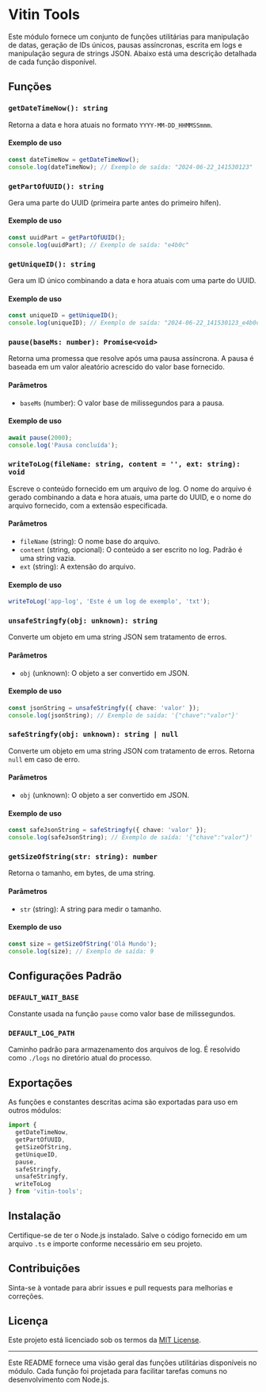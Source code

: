 # Vitin Tools

Este módulo fornece um conjunto de funções utilitárias para manipulação de datas, geração de IDs únicos, pausas assíncronas, escrita em logs e manipulação segura de strings JSON. Abaixo está uma descrição detalhada de cada função disponível.

## Funções

### `getDateTimeNow(): string`

Retorna a data e hora atuais no formato `YYYY-MM-DD_HHMMSSmmm`.

#### Exemplo de uso

```ts
const dateTimeNow = getDateTimeNow();
console.log(dateTimeNow); // Exemplo de saída: "2024-06-22_141530123"
```

### `getPartOfUUID(): string`

Gera uma parte do UUID (primeira parte antes do primeiro hífen).

#### Exemplo de uso

```ts
const uuidPart = getPartOfUUID();
console.log(uuidPart); // Exemplo de saída: "e4b0c"
```

### `getUniqueID(): string`

Gera um ID único combinando a data e hora atuais com uma parte do UUID.

#### Exemplo de uso

```ts
const uniqueID = getUniqueID();
console.log(uniqueID); // Exemplo de saída: "2024-06-22_141530123_e4b0c"
```

### `pause(baseMs: number): Promise<void>`

Retorna uma promessa que resolve após uma pausa assíncrona. A pausa é baseada em um valor aleatório acrescido do valor base fornecido.

#### Parâmetros

- `baseMs` (number): O valor base de milissegundos para a pausa.

#### Exemplo de uso

```ts
await pause(2000);
console.log('Pausa concluída');
```

### `writeToLog(fileName: string, content = '', ext: string): void`

Escreve o conteúdo fornecido em um arquivo de log. O nome do arquivo é gerado combinando a data e hora atuais, uma parte do UUID, e o nome do arquivo fornecido, com a extensão especificada.

#### Parâmetros

- `fileName` (string): O nome base do arquivo.
- `content` (string, opcional): O conteúdo a ser escrito no log. Padrão é uma string vazia.
- `ext` (string): A extensão do arquivo.

#### Exemplo de uso

```ts
writeToLog('app-log', 'Este é um log de exemplo', 'txt');
```

### `unsafeStringfy(obj: unknown): string`

Converte um objeto em uma string JSON sem tratamento de erros.

#### Parâmetros

- `obj` (unknown): O objeto a ser convertido em JSON.

#### Exemplo de uso

```ts
const jsonString = unsafeStringfy({ chave: 'valor' });
console.log(jsonString); // Exemplo de saída: '{"chave":"valor"}'
```

### `safeStringfy(obj: unknown): string | null`

Converte um objeto em uma string JSON com tratamento de erros. Retorna `null` em caso de erro.

#### Parâmetros

- `obj` (unknown): O objeto a ser convertido em JSON.

#### Exemplo de uso

```ts
const safeJsonString = safeStringfy({ chave: 'valor' });
console.log(safeJsonString); // Exemplo de saída: '{"chave":"valor"}'
```

### `getSizeOfString(str: string): number`

Retorna o tamanho, em bytes, de uma string.

#### Parâmetros

- `str` (string): A string para medir o tamanho.

#### Exemplo de uso

```ts
const size = getSizeOfString('Olá Mundo');
console.log(size); // Exemplo de saída: 9
```

## Configurações Padrão

### `DEFAULT_WAIT_BASE`

Constante usada na função `pause` como valor base de milissegundos.

### `DEFAULT_LOG_PATH`

Caminho padrão para armazenamento dos arquivos de log. É resolvido como `./logs` no diretório atual do processo.

## Exportações

As funções e constantes descritas acima são exportadas para uso em outros módulos:

```ts
import {
  getDateTimeNow,
  getPartOfUUID,
  getSizeOfString,
  getUniqueID,
  pause,
  safeStringfy,
  unsafeStringfy,
  writeToLog
} from 'vitin-tools';
```

## Instalação

Certifique-se de ter o Node.js instalado. Salve o código fornecido em um arquivo `.ts` e importe conforme necessário em seu projeto.

## Contribuições

Sinta-se à vontade para abrir issues e pull requests para melhorias e correções.

## Licença

Este projeto está licenciado sob os termos da [MIT License](LICENSE).

---

Este README fornece uma visão geral das funções utilitárias disponíveis no módulo. Cada função foi projetada para facilitar tarefas comuns no desenvolvimento com Node.js.